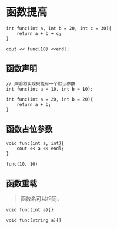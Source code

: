 # 函数提高

``` 
int func(int a, int b = 20, int c = 30){
    return a + b + c;
}

cout << func(10) <<endl;

```

## 函数声明

``` 
// 声明和实现只能有一个默认参数
int func(int a = 10, int b = 10);

int func(int a = 20, int b = 20){
    return a + b;
}
```

## 函数占位参数
``` 
void func(int a, int){
    cout << a << endl;
}

func(10, 10)
```

## 函数重载
> 函数名可以相同，
``` 
void func(int a){}

void func(string a){}
```


